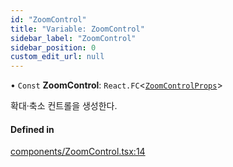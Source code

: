 ```yaml
---
id: "ZoomControl"
title: "Variable: ZoomControl"
sidebar_label: "ZoomControl"
sidebar_position: 0
custom_edit_url: null
---
```


• `Const` **ZoomControl**: `React.FC`<[`ZoomControlProps`](../interfaces/ZoomControlProps.md)\>

확대·축소 컨트롤을 생성한다.

#### Defined in

[components/ZoomControl.tsx:14](https://github.com/JaeSeoKim/react-kakao-maps/blob/0abe091/src/components/ZoomControl.tsx#L14)
